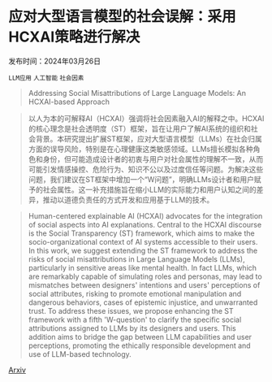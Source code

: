 # 应对大型语言模型的社会误解：采用HCXAI策略进行解决

发布时间：2024年03月26日

`LLM应用` `人工智能` `社会因素`

> Addressing Social Misattributions of Large Language Models: An HCXAI-based Approach

> 以人为本的可解释AI（HCXAI）强调将社会因素融入AI的解释之中。HCXAI的核心理念是社会透明度（ST）框架，旨在让用户了解AI系统的组织和社会背景。本研究提出扩展ST框架，应对大型语言模型（LLMs）在社会归属方面的误导风险，特别是在心理健康这类敏感领域。LLMs擅长模拟各种角色和身份，但可能造成设计者的初衷与用户对社会属性的理解不一致，从而可能引发情感操控、危险行为、知识不公以及过度信任等问题。为解决这些问题，我们建议在ST框架中增加一个“W问题”，明确LLMs设计者和用户赋予的社会属性。这一补充措施旨在缩小LLM的实际能力和用户认知之间的差异，推动以道德负责任的方式开发和应用基于LLM的技术。

> Human-centered explainable AI (HCXAI) advocates for the integration of social aspects into AI explanations. Central to the HCXAI discourse is the Social Transparency (ST) framework, which aims to make the socio-organizational context of AI systems accessible to their users. In this work, we suggest extending the ST framework to address the risks of social misattributions in Large Language Models (LLMs), particularly in sensitive areas like mental health. In fact LLMs, which are remarkably capable of simulating roles and personas, may lead to mismatches between designers' intentions and users' perceptions of social attributes, risking to promote emotional manipulation and dangerous behaviors, cases of epistemic injustice, and unwarranted trust. To address these issues, we propose enhancing the ST framework with a fifth 'W-question' to clarify the specific social attributions assigned to LLMs by its designers and users. This addition aims to bridge the gap between LLM capabilities and user perceptions, promoting the ethically responsible development and use of LLM-based technology.

[Arxiv](https://arxiv.org/abs/2403.17873)